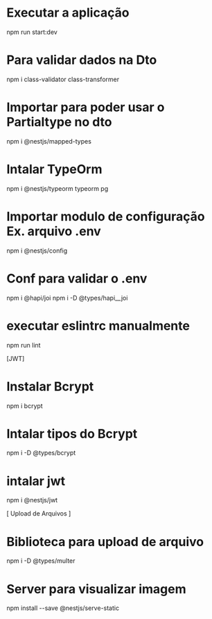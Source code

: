 # Executar a aplicação

npm run start:dev

# Para validar dados na Dto

npm i class-validator class-transformer

# Importar para poder usar o Partialtype no dto

npm i @nestjs/mapped-types

# Intalar TypeOrm

npm i @nestjs/typeorm typeorm pg

# Importar modulo de configuração Ex. arquivo .env

npm i @nestjs/config

# Conf para validar o .env

npm i @hapi/joi
npm i -D @types/hapi\_\_joi

# executar eslintrc manualmente

npm run lint

[JWT]

# Instalar Bcrypt

npm i bcrypt

# Intalar tipos do Bcrypt

npm i -D @types/bcrypt

# intalar jwt

npm i @nestjs/jwt

[ Upload de Arquivos ]

# Biblioteca para upload de arquivo

npm i -D @types/multer

# Server para visualizar imagem

npm install --save @nestjs/serve-static
